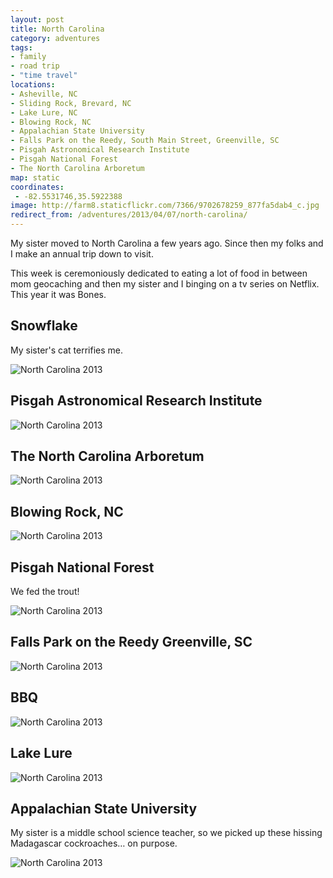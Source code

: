 ```yaml
---
layout: post
title: North Carolina
category: adventures
tags:
- family
- road trip
- "time travel"
locations:
- Asheville, NC
- Sliding Rock, Brevard, NC
- Lake Lure, NC
- Blowing Rock, NC
- Appalachian State University
- Falls Park on the Reedy, South Main Street, Greenville, SC
- Pisgah Astronomical Research Institute
- Pisgah National Forest
- The North Carolina Arboretum
map: static
coordinates:
 - -82.5531746,35.5922388
image: http://farm8.staticflickr.com/7366/9702678259_877fa5dab4_c.jpg
redirect_from: /adventures/2013/04/07/north-carolina/
---
```



My sister moved to North Carolina a few years ago. Since then my folks and I make an annual trip down to visit.

This week is ceremoniously dedicated to eating a lot of food in between mom geocaching and then my sister and I binging on a tv series on Netflix. This year it was Bones.

## Snowflake

My sister's cat terrifies me.

<div class="photos">

<img src="http://farm6.staticflickr.com/5517/9702682509_af19f42c88_c.jpg" alt="North Carolina 2013">
</div>

## Pisgah Astronomical Research Institute

<div class="photos">

<img src="http://farm6.staticflickr.com/5460/9705915802_81d945ab2b_c.jpg" class="pop-out" alt="North Carolina 2013">
</div>

## The North Carolina Arboretum

<div class="photos">

<img src="http://farm4.staticflickr.com/3703/9705916416_93822a562a_c.jpg" alt="North Carolina 2013">
</div>

## Blowing Rock, NC

<div class="photos">

<img src="http://farm8.staticflickr.com/7366/9702678259_877fa5dab4_c.jpg" alt="North Carolina 2013">
</div>

## Pisgah National Forest

We fed the trout!

<div class="photos">

<img src="http://farm4.staticflickr.com/3687/9705919694_b8ff3b4938_c.jpg" alt="North Carolina 2013">
</div>

## Falls Park on the Reedy Greenville, SC

<div class="photos">

<img src="http://farm6.staticflickr.com/5487/9702682095_744d46e8b0_c.jpg" alt="North Carolina 2013">
</div>

## BBQ

<div class="photos">

<img src="http://farm4.staticflickr.com/3797/9702691619_1d6bb88b4a_c.jpg"  alt="North Carolina 2013">
</div>

## Lake Lure

<div class="photos">

<img src="http://farm6.staticflickr.com/5533/9702673293_413051a6b3_c.jpg"  alt="North Carolina 2013">
</div>

## Appalachian State University

My sister is a middle school science teacher, so we picked up these hissing Madagascar cockroaches&hellip; on purpose.

<div class="photos">

<img src="http://farm8.staticflickr.com/7362/9705918980_decc5e4e6a_c.jpg" alt="North Carolina 2013">
</div>
